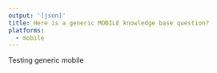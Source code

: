 ```yaml
---
output: '[json]'
title: Here is a generic MOBILE knowledge base question?
platforms:
  - mobile
---
```

Testing generic mobile
